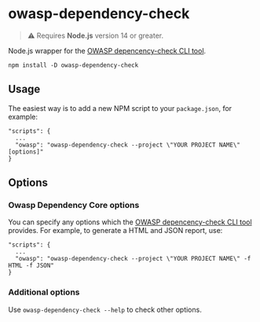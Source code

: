 # owasp-dependency-check

> ⚠️ Requires **Node.js** version 14 or greater.

Node.js wrapper for the [OWASP depencency-check CLI tool](https://jeremylong.github.io/DependencyCheck/dependency-check-cli/index.html).

```
npm install -D owasp-dependency-check
```

## Usage

The easiest way is to add a new NPM script to your `package.json`, for example:

```
"scripts": {
  ...
  "owasp": "owasp-dependency-check --project \"YOUR PROJECT NAME\" [options]"
}
```

## Options

### Owasp Dependency Core options

You can specify any options which the [OWASP depencency-check CLI tool](https://jeremylong.github.io/DependencyCheck/dependency-check-cli/index.html) provides. For example, to generate a HTML and JSON report, use:

```
"scripts": {
  ...
  "owasp": "owasp-dependency-check --project \"YOUR PROJECT NAME\" -f HTML -f JSON"
}
```

### Additional options

Use `owasp-dependency-check --help` to check other options.
